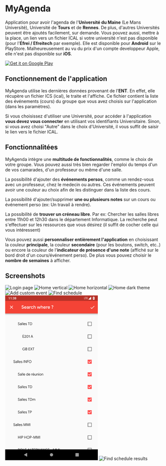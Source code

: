 # MyAgenda

Application pour avoir l'agenda de l'**Université du Maine** (Le Mans Université), Université de **Tours** et de **Rennes**. De plus, d'autres Universités peuvent être ajoutés facilement, sur demande. Vous pouvez aussi, mettre à la place, un lien vers un fichier ICAL si votre université n'est pas disponible (pour l'**Efrei / Efreitech** par exemple).
Elle est disponible pour **Android** sur le PlayStore. Malheureusement au vu du prix d'un compte developpeur Apple, elle n'est pas disponible sur **iOS**.

<a href='https://play.google.com/store/apps/details?id=com.pyozer.myagenda&pcampaignid=MKT-Other-global-all-co-prtnr-py-PartBadge-Mar2515-1'><img alt='Get it on Google Play' src='https://play.google.com/intl/en_us/badges/images/generic/en_badge_web_generic.png' height="75"/></a>

## Fonctionnement de l'application

MyAgenda utilise les dernières données provenant de l'**ENT**. En effet, elle récupère un fichier ICS (ical), le traite et l'affiche.
Ce fichier contient la liste des événements (cours) du groupe que vous avez choisis sur l'application (dans les paramètres).

Si vous choisissez d'utiliser une Université, pour accéder à l'application **vous devez vous connecter** en utilisant vos identifiants Universitaire.
Sinon, si vous avez choisi "Autre" dans le choix d'Université, il vous suffit de saisir le lien vers le fichier ICAL.

## Fonctionnalitées

MyAgenda intègre une **multitude de fonctionnalités**, comme le choix de votre groupe. Vous pouvez aussi très bien regarder l'emploi du temps d'un de vos camarades, d'un professeur ou même d'une salle.

La possibilité d'ajouter des **événements persos**, comme un rendez-vous avec un professeur, chez le medecin ou autres. Ces événements peuvent avoir une couleur au choix afin de les distinguer dans la liste des cours.

La possibilité d'ajouter/supprimer **une ou plusieurs notes** sur un cours ou événement perso (ex: Un travail à rendre).

La possibilité de **trouver un créneau libre**.
Par ex: Chercher les salles libres entre 11h00 et 12h30 dans le département Informatique.
La recherche peut s'effectuer sur les ressources que vous désirez (il suffit de cocher celle qui vous intéressent)

Vous pouvez aussi **personnaliser entièrement l'application** en choisissant la couleur **principale**, la couleur **secondaire** (pour les boutons, switch, etc..) ou encore la couleur de l'**indicateur de présence d'une note** (affiché sur le bord droit d'un cours/événement perso). De plus vous pouvez choisir le **nombre de semaines** à afficher.

## Screenshots

<img title="Login page" src="https://raw.githubusercontent.com/Pyozer/MyAgenda_Flutter/master/demo/login.png" width="300" />
<img title="Home vertical" src="https://raw.githubusercontent.com/Pyozer/MyAgenda_Flutter/master/demo/home_vertical.png" width="300" />
<img title="Home horizontal" src="https://raw.githubusercontent.com/Pyozer/MyAgenda_Flutter/master/demo/home_horizontal.png" width="300" />
<img title="Home dark theme" src="https://raw.githubusercontent.com/Pyozer/MyAgenda_Flutter/master/demo/home_dark.png" width="300" />
<img title="Add custom event" src="https://raw.githubusercontent.com/Pyozer/MyAgenda_Flutter/master/demo/add_event.png" width="300" />
<img title="Find schedule" src="https://raw.githubusercontent.com/Pyozer/MyAgenda_Flutter/master/demo/find.png" width="300" />
<img title="Find schedule filter" src="https://raw.githubusercontent.com/Pyozer/MyAgenda_Flutter/master/demo/find_select.png" width="300" />
<img title="Find schedule results" src="https://raw.githubusercontent.com/Pyozer/MyAgenda_Flutter/master/demo/find_result.png" width="300" />
